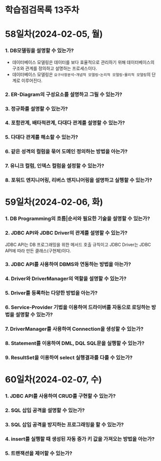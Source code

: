 # 학습점검목록 13주차

# 58일차(2024-02-05, 월)
### 1. DB모델링을 설명할 수 있는가?
  - 데이터베이스 모델링은 데이터를 보다 효율적으로 관리하기 위해 데이터베이스의 구조와 관계를 정의하고 설명하는 프로세스이다.  
  - 데이터베이스 모델링은 `요구사항분석`-`개념적 모델링`-`논리적 모델링`-`물리적 모델링`의 단계로 이루어진다.

### 2. ER-Diagram의 구성요소를 설명하고 그릴 수 있는가?

### 3. 정규화를 설명할 수 있는가?

### 4. 포함관계, 배타적관계, 다대다 관계를 설명할 수 있는가?

### 5. 다대다 관계를 해소할 수 있는가?

### 6. 같은 성격의 컬럼을 묶어 도메인 정의하는 방법을 아는가?

### 7. 유니크 컬럼, 인덱스 컬럼을 설정할 수 있는가?

### 8. 포워드 엔지니어링, 리버스 엔지니어링을 설명하고 실행할 수 있는가?


# 59일차(2024-02-06, 화)
### 1. DB Programming의 흐름|순서와 필요한 기술을 설명할 수 있는가?

### 2. JDBC API와 JDBC Driver의 관계를 설명할 수 있는가?
JDBC API는 DB 프로그래밍을 위한 메서드 호출 규칙이고 JDBC Driver는 JDBC API에 따라 만든 클래스(구현체)이다. 

### 3. JDBC API를 사용하여 DBMS와 연동하는 방법을 아는가?

### 4. Driver와 DriverManager의 역할을 설명할 수 있는가?

### 5. Driver를 등록하는 다양한 방법을 아는가?

### 6. Service-Provider 기법을 이용하여 드라이버를 자동으로 로딩하는 방법을 설명할 수 있는가?

### 7. DriverManager를 사용하여 Connection을 생성할 수 있는가?

### 8. Statement를 이용하여 DML, DQL SQL문을 실행할 수 있는가?

### 9. ResultSet을 이용하여 select 실행결과를 다룰 수 있는가?


# 60일차(2024-02-07, 수)
### 1. JDBC API를 사용하여 CRUD를 구현할 수 있는가?

### 2. SQL 삽입 공격을 설명할 수 있는가?

### 3. SQL 삽입 공격을 방지하는 프로그래밍을 할 수 있는가?

### 4. insert를 실행할 때 생성된 자동 증가 키 값을 가져오는 방법을 아는가?

### 5. 트랜잭션을 제어할 수 있는가?


